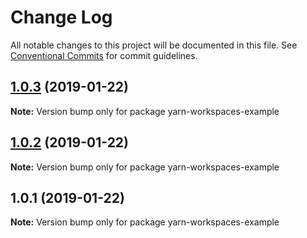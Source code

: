# Change Log

All notable changes to this project will be documented in this file.
See [Conventional Commits](https://conventionalcommits.org) for commit guidelines.

## [1.0.3](https://github.com/paean99/yarn-workspaces-example/compare/v1.0.2...v1.0.3) (2019-01-22)

**Note:** Version bump only for package yarn-workspaces-example






## [1.0.2](https://github.com/benawad/yarn-workspaces-example/compare/v1.0.1...v1.0.2) (2019-01-22)

**Note:** Version bump only for package yarn-workspaces-example





## 1.0.1 (2019-01-22)

**Note:** Version bump only for package yarn-workspaces-example
